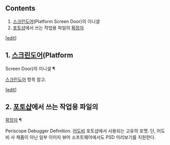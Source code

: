 ## Contents

    

1. [스크린도어](%EC%8A%A4%ED%81%AC%EB%A6%B0%EB%8F%84%EC%96%B4.md)(Platform Screen Door)의 이니셜 
2. [포토샵](%ED%8F%AC%ED%86%A0%EC%83%B5.md)에서 쓰는 작업용 파일의 [확장자](%ED%99%95%EC%9E%A5%EC%9E%90.md)

[[edit](http://rigvedawiki.net/r1/wiki.php/PSD?action=edit&section=1)]

## 1. [스크린도어](%EC%8A%A4%ED%81%AC%EB%A6%B0%EB%8F%84%EC%96%B4.md)(Platform
Screen Door)의 이니셜 ¶

[스크린도어](%EC%8A%A4%ED%81%AC%EB%A6%B0%EB%8F%84%EC%96%B4.md) 항목 참고.

  

[[edit](http://rigvedawiki.net/r1/wiki.php/PSD?action=edit&section=2)]

## 2. [포토샵](%ED%8F%AC%ED%86%A0%EC%83%B5.md)에서 쓰는 작업용 파일의
[확장자](%ED%99%95%EC%9E%A5%EC%9E%90.md) ¶

Periscope Debugger Definition. [어도비](%EC%96%B4%EB%8F%84%EB%B9%84.md) 포토샵에서
사용되는 고유의 포맷. 단, 어도비 사 제품이 아닌 일부 이미지 뷰어 소프트웨어에서도 PSD 미리보기를 지원한다.

